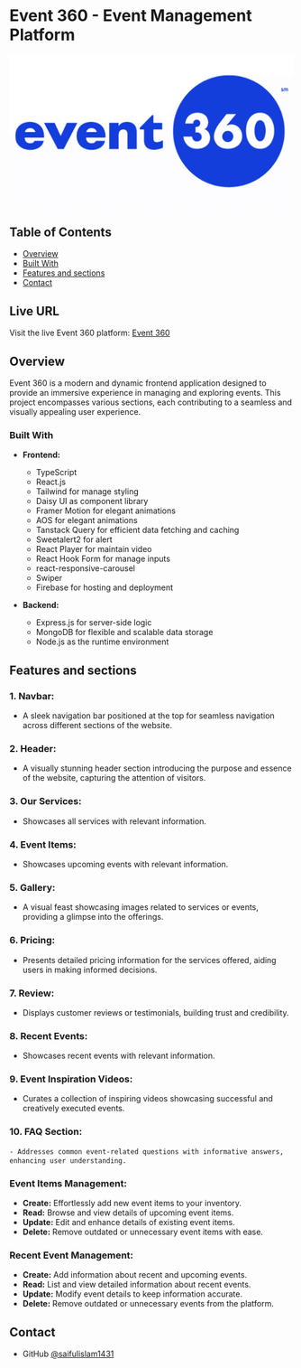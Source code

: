 <!-- Please update value in the {}  -->

# Event 360 - Event Management Platform


 ![Event 360 Banner](./banner.png)


<!-- TABLE OF CONTENTS -->

## Table of Contents

- [Overview](#overview)
- [Built With](#built-with)
- [Features and sections](#features)
- [Contact](#contact)


<!-- OVERVIEW -->

## Live URL

Visit the live Event 360 platform: [Event 360](https://event-360-4b848.web.app/)

## Overview

Event 360 is a modern and dynamic frontend application designed to provide an immersive experience in managing and exploring events. This project encompasses various sections, each contributing to a seamless and visually appealing user experience.

### Built With

<!-- This section should list any major frameworks and tools that you built your project using. Here are a few examples.-->

- **Frontend:**
  - TypeScript
  - React.js
  - Tailwind for manage styling
  - Daisy UI as component library 
  - Framer Motion for elegant animations
  - AOS for elegant animations
  - Tanstack Query for efficient data fetching and caching
  - Sweetalert2 for alert
  - React Player for maintain video
  - React Hook Form for manage inputs
  - react-responsive-carousel
  - Swiper
  - Firebase for hosting and deployment

- **Backend:**
  - Express.js for server-side logic
  - MongoDB for flexible and scalable data storage
  - Node.js as the runtime environment

## Features and sections

### 1. Navbar:
   - A sleek navigation bar positioned at the top for seamless navigation across different sections of the website.

### 2. Header:
   - A visually stunning header section introducing the purpose and essence of the website, capturing the attention of visitors.

### 3. Our Services:
   - Showcases all services with relevant information.

### 4. Event Items:
   - Showcases upcoming events with relevant information.

### 5. Gallery:
   - A visual feast showcasing images related to services or events, providing a glimpse into the offerings.

### 6. Pricing:
   - Presents detailed pricing information for the services offered, aiding users in making informed decisions.

### 7. Review:
   - Displays customer reviews or testimonials, building trust and credibility.

### 8. Recent Events:
   - Showcases recent events with relevant information.

### 9. Event Inspiration Videos:
   - Curates a collection of inspiring videos showcasing successful and creatively executed events.

### 10. FAQ Section:
    - Addresses common event-related questions with informative answers, enhancing user understanding.

### Event Items Management:
   - **Create:** Effortlessly add new event items to your inventory.
   - **Read:** Browse and view details of upcoming event items.
   - **Update:** Edit and enhance details of existing event items.
   - **Delete:** Remove outdated or unnecessary event items with ease.

### Recent Event Management:
   - **Create:** Add information about recent and upcoming events.
   - **Read:** List and view detailed information about recent events.
   - **Update:** Modify event details to keep information accurate.
   - **Delete:** Remove outdated or unnecessary events from the platform.



## Contact

- GitHub [@saifulislam1431](https://github.com/saifulislam1431)

